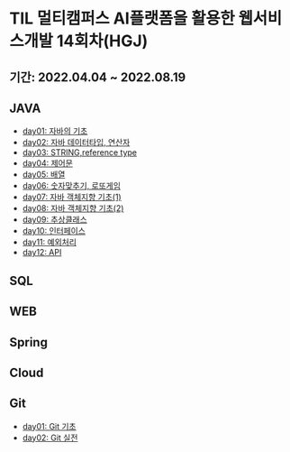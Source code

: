 # TIL 멀티캠퍼스 AI플랫폼을 활용한 웹서비스개발 14회차(HGJ)
## 기간: 2022.04.04 ~ 2022.08.19

## JAVA
 - [day01: 자바의 기초](https://github.com/AHLF77/TIL/blob/master/day01.md)
 - [day02: 자바 데이터타입, 연산자](https://github.com/AHLF77/TIL/blob/master/day02.md)
 - [day03: STRING,reference type](https://github.com/AHLF77/TIL/blob/master/day03.md)
 - [day04: 제어문]()
 - [day05: 배열]()
 - [day06: 숫자맞추기, 로또게임]()
 - [day07: 자바 객체지향 기초(1)]()
 - [day08: 자바 객체지향 기초(2)]()
 - [day09: 추상클래스]()
 - [day10: 인터페이스]()
 - [day11: 예외처리]()
 - [day12: API]()

## SQL



## WEB



## Spring



## Cloud


## Git
 - [day01: Git 기초]()
 - [day02: Git 실전]()

